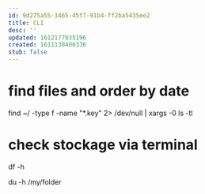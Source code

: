```yaml
---
id: 9d275a55-3465-45f7-91b4-ff2ba5435ee2
title: CLI
desc: ''
updated: 1612177835196
created: 1611130406336
stub: false
---
```



# find files and order by date 

find ~/ -type f -name "*.key" 2> /dev/null | xargs -0 ls -tl


# check stockage via terminal

df -h

du -h /my/folder
